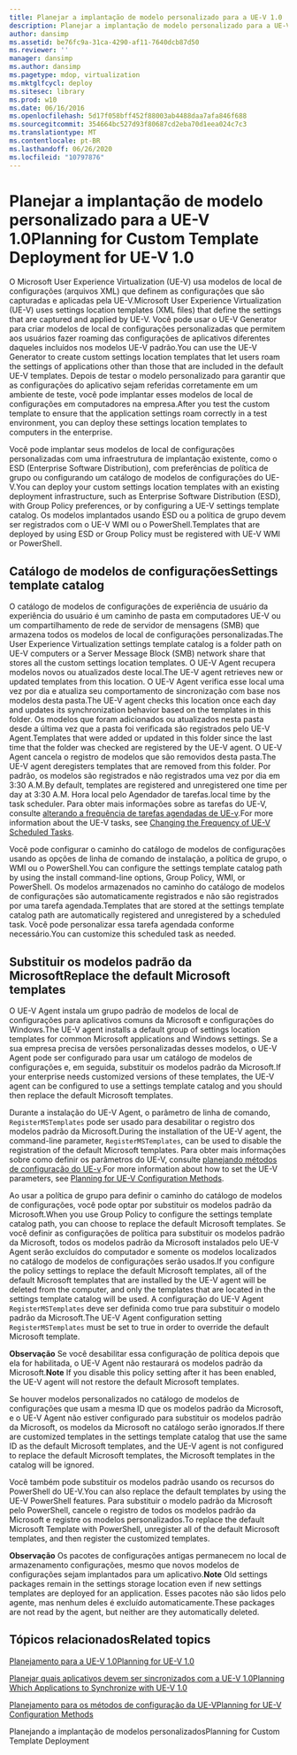 ```yaml
---
title: Planejar a implantação de modelo personalizado para a UE-V 1.0
description: Planejar a implantação de modelo personalizado para a UE-V 1.0
author: dansimp
ms.assetid: be76fc9a-31ca-4290-af11-7640dcb87d50
ms.reviewer: ''
manager: dansimp
ms.author: dansimp
ms.pagetype: mdop, virtualization
ms.mktglfcycl: deploy
ms.sitesec: library
ms.prod: w10
ms.date: 06/16/2016
ms.openlocfilehash: 5d17f058bff452f88003ab4488daa7afa846f688
ms.sourcegitcommit: 354664bc527d93f80687cd2eba70d1eea024c7c3
ms.translationtype: MT
ms.contentlocale: pt-BR
ms.lasthandoff: 06/26/2020
ms.locfileid: "10797876"
---
```

# <span data-ttu-id="8b26f-103">Planejar a implantação de modelo personalizado para a UE-V 1.0</span><span class="sxs-lookup"><span data-stu-id="8b26f-103">Planning for Custom Template Deployment for UE-V 1.0</span></span>


<span data-ttu-id="8b26f-104">O Microsoft User Experience Virtualization (UE-V) usa modelos de local de configurações (arquivos XML) que definem as configurações que são capturadas e aplicadas pela UE-V.</span><span class="sxs-lookup"><span data-stu-id="8b26f-104">Microsoft User Experience Virtualization (UE-V) uses settings location templates (XML files) that define the settings that are captured and applied by UE-V.</span></span> <span data-ttu-id="8b26f-105">Você pode usar o UE-V Generator para criar modelos de local de configurações personalizadas que permitem aos usuários fazer roaming das configurações de aplicativos diferentes daqueles incluídos nos modelos UE-V padrão.</span><span class="sxs-lookup"><span data-stu-id="8b26f-105">You can use the UE-V Generator to create custom settings location templates that let users roam the settings of applications other than those that are included in the default UE-V templates.</span></span> <span data-ttu-id="8b26f-106">Depois de testar o modelo personalizado para garantir que as configurações do aplicativo sejam referidas corretamente em um ambiente de teste, você pode implantar esses modelos de local de configurações em computadores na empresa.</span><span class="sxs-lookup"><span data-stu-id="8b26f-106">After you test the custom template to ensure that the application settings roam correctly in a test environment, you can deploy these settings location templates to computers in the enterprise.</span></span>

<span data-ttu-id="8b26f-107">Você pode implantar seus modelos de local de configurações personalizadas com uma infraestrutura de implantação existente, como o ESD (Enterprise Software Distribution), com preferências de política de grupo ou configurando um catálogo de modelos de configurações do UE-V.</span><span class="sxs-lookup"><span data-stu-id="8b26f-107">You can deploy your custom settings location templates with an existing deployment infrastructure, such as Enterprise Software Distribution (ESD), with Group Policy preferences, or by configuring a UE-V settings template catalog.</span></span> <span data-ttu-id="8b26f-108">Os modelos implantados usando ESD ou a política de grupo devem ser registrados com o UE-V WMI ou o PowerShell.</span><span class="sxs-lookup"><span data-stu-id="8b26f-108">Templates that are deployed by using ESD or Group Policy must be registered with UE-V WMI or PowerShell.</span></span>

## <span data-ttu-id="8b26f-109">Catálogo de modelos de configurações</span><span class="sxs-lookup"><span data-stu-id="8b26f-109">Settings template catalog</span></span>


<span data-ttu-id="8b26f-110">O catálogo de modelos de configurações de experiência de usuário da experiência do usuário é um caminho de pasta em computadores UE-V ou um compartilhamento de rede de servidor de mensagens (SMB) que armazena todos os modelos de local de configurações personalizadas.</span><span class="sxs-lookup"><span data-stu-id="8b26f-110">The User Experience Virtualization settings template catalog is a folder path on UE-V computers or a Server Message Block (SMB) network share that stores all the custom settings location templates.</span></span> <span data-ttu-id="8b26f-111">O UE-V Agent recupera modelos novos ou atualizados deste local.</span><span class="sxs-lookup"><span data-stu-id="8b26f-111">The UE-V agent retrieves new or updated templates from this location.</span></span> <span data-ttu-id="8b26f-112">O UE-V Agent verifica esse local uma vez por dia e atualiza seu comportamento de sincronização com base nos modelos desta pasta.</span><span class="sxs-lookup"><span data-stu-id="8b26f-112">The UE-V agent checks this location once each day and updates its synchronization behavior based on the templates in this folder.</span></span> <span data-ttu-id="8b26f-113">Os modelos que foram adicionados ou atualizados nesta pasta desde a última vez que a pasta foi verificada são registrados pelo UE-V Agent.</span><span class="sxs-lookup"><span data-stu-id="8b26f-113">Templates that were added or updated in this folder since the last time that the folder was checked are registered by the UE-V agent.</span></span> <span data-ttu-id="8b26f-114">O UE-V Agent cancela o registro de modelos que são removidos desta pasta.</span><span class="sxs-lookup"><span data-stu-id="8b26f-114">The UE-V agent deregisters templates that are removed from this folder.</span></span> <span data-ttu-id="8b26f-115">Por padrão, os modelos são registrados e não registrados uma vez por dia em 3:30 A.M.</span><span class="sxs-lookup"><span data-stu-id="8b26f-115">By default, templates are registered and unregistered one time per day at 3:30 A.M.</span></span> <span data-ttu-id="8b26f-116">Hora local pelo Agendador de tarefas.</span><span class="sxs-lookup"><span data-stu-id="8b26f-116">local time by the task scheduler.</span></span> <span data-ttu-id="8b26f-117">Para obter mais informações sobre as tarefas do UE-V, consulte [alterando a frequência de tarefas agendadas de UE-v](changing-the-frequency-of-ue-v-scheduled-tasks.md).</span><span class="sxs-lookup"><span data-stu-id="8b26f-117">For more information about the UE-V tasks, see [Changing the Frequency of UE-V Scheduled Tasks](changing-the-frequency-of-ue-v-scheduled-tasks.md).</span></span>

<span data-ttu-id="8b26f-118">Você pode configurar o caminho do catálogo de modelos de configurações usando as opções de linha de comando de instalação, a política de grupo, o WMI ou o PowerShell.</span><span class="sxs-lookup"><span data-stu-id="8b26f-118">You can configure the settings template catalog path by using the install command-line options, Group Policy, WMI, or PowerShell.</span></span> <span data-ttu-id="8b26f-119">Os modelos armazenados no caminho do catálogo de modelos de configurações são automaticamente registrados e não são registrados por uma tarefa agendada.</span><span class="sxs-lookup"><span data-stu-id="8b26f-119">Templates that are stored at the settings template catalog path are automatically registered and unregistered by a scheduled task.</span></span> <span data-ttu-id="8b26f-120">Você pode personalizar essa tarefa agendada conforme necessário.</span><span class="sxs-lookup"><span data-stu-id="8b26f-120">You can customize this scheduled task as needed.</span></span>

## <span data-ttu-id="8b26f-121">Substituir os modelos padrão da Microsoft</span><span class="sxs-lookup"><span data-stu-id="8b26f-121">Replace the default Microsoft templates</span></span>


<span data-ttu-id="8b26f-122">O UE-V Agent instala um grupo padrão de modelos de local de configurações para aplicativos comuns da Microsoft e configurações do Windows.</span><span class="sxs-lookup"><span data-stu-id="8b26f-122">The UE-V agent installs a default group of settings location templates for common Microsoft applications and Windows settings.</span></span> <span data-ttu-id="8b26f-123">Se a sua empresa precisa de versões personalizadas desses modelos, o UE-V Agent pode ser configurado para usar um catálogo de modelos de configurações e, em seguida, substituir os modelos padrão da Microsoft.</span><span class="sxs-lookup"><span data-stu-id="8b26f-123">If your enterprise needs customized versions of these templates, the UE-V agent can be configured to use a settings template catalog and you should then replace the default Microsoft templates.</span></span>

<span data-ttu-id="8b26f-124">Durante a instalação do UE-V Agent, o parâmetro de linha de comando, `RegisterMSTemplates` pode ser usado para desabilitar o registro dos modelos padrão da Microsoft.</span><span class="sxs-lookup"><span data-stu-id="8b26f-124">During the installation of the UE-V agent, the command-line parameter, `RegisterMSTemplates`, can be used to disable the registration of the default Microsoft templates.</span></span> <span data-ttu-id="8b26f-125">Para obter mais informações sobre como definir os parâmetros do UE-V, consulte [planejando métodos de configuração do UE-v](planning-for-ue-v-configuration-methods.md).</span><span class="sxs-lookup"><span data-stu-id="8b26f-125">For more information about how to set the UE-V parameters, see [Planning for UE-V Configuration Methods](planning-for-ue-v-configuration-methods.md).</span></span>

<span data-ttu-id="8b26f-126">Ao usar a política de grupo para definir o caminho do catálogo de modelos de configurações, você pode optar por substituir os modelos padrão da Microsoft.</span><span class="sxs-lookup"><span data-stu-id="8b26f-126">When you use Group Policy to configure the settings template catalog path, you can choose to replace the default Microsoft templates.</span></span> <span data-ttu-id="8b26f-127">Se você definir as configurações de política para substituir os modelos padrão da Microsoft, todos os modelos padrão da Microsoft instalados pelo UE-V Agent serão excluídos do computador e somente os modelos localizados no catálogo de modelos de configurações serão usados.</span><span class="sxs-lookup"><span data-stu-id="8b26f-127">If you configure the policy settings to replace the default Microsoft templates, all of the default Microsoft templates that are installed by the UE-V agent will be deleted from the computer, and only the templates that are located in the settings template catalog will be used.</span></span> <span data-ttu-id="8b26f-128">A configuração do UE-V Agent `RegisterMSTemplates` deve ser definida como true para substituir o modelo padrão da Microsoft.</span><span class="sxs-lookup"><span data-stu-id="8b26f-128">The UE-V Agent configuration setting `RegisterMSTemplates` must be set to true in order to override the default Microsoft template.</span></span>

<span data-ttu-id="8b26f-129">**Observação**  Se você desabilitar essa configuração de política depois que ela for habilitada, o UE-V Agent não restaurará os modelos padrão da Microsoft.</span><span class="sxs-lookup"><span data-stu-id="8b26f-129">**Note** If you disable this policy setting after it has been enabled, the UE-V agent will not restore the default Microsoft templates.</span></span>

 

<span data-ttu-id="8b26f-130">Se houver modelos personalizados no catálogo de modelos de configurações que usam a mesma ID que os modelos padrão da Microsoft, e o UE-V Agent não estiver configurado para substituir os modelos padrão da Microsoft, os modelos da Microsoft no catálogo serão ignorados.</span><span class="sxs-lookup"><span data-stu-id="8b26f-130">If there are customized templates in the settings template catalog that use the same ID as the default Microsoft templates, and the UE-V agent is not configured to replace the default Microsoft templates, the Microsoft templates in the catalog will be ignored.</span></span>

<span data-ttu-id="8b26f-131">Você também pode substituir os modelos padrão usando os recursos do PowerShell do UE-V.</span><span class="sxs-lookup"><span data-stu-id="8b26f-131">You can also replace the default templates by using the UE-V PowerShell features.</span></span> <span data-ttu-id="8b26f-132">Para substituir o modelo padrão da Microsoft pelo PowerShell, cancele o registro de todos os modelos padrão da Microsoft e registre os modelos personalizados.</span><span class="sxs-lookup"><span data-stu-id="8b26f-132">To replace the default Microsoft Template with PowerShell, unregister all of the default Microsoft templates, and then register the customized templates.</span></span>

<span data-ttu-id="8b26f-133">**Observação**  Os pacotes de configurações antigas permanecem no local de armazenamento configurações, mesmo que novos modelos de configurações sejam implantados para um aplicativo.</span><span class="sxs-lookup"><span data-stu-id="8b26f-133">**Note** Old settings packages remain in the settings storage location even if new settings templates are deployed for an application.</span></span> <span data-ttu-id="8b26f-134">Esses pacotes não são lidos pelo agente, mas nenhum deles é excluído automaticamente.</span><span class="sxs-lookup"><span data-stu-id="8b26f-134">These packages are not read by the agent, but neither are they automatically deleted.</span></span>

 

## <span data-ttu-id="8b26f-135">Tópicos relacionados</span><span class="sxs-lookup"><span data-stu-id="8b26f-135">Related topics</span></span>


[<span data-ttu-id="8b26f-136">Planejamento para a UE-V 1.0</span><span class="sxs-lookup"><span data-stu-id="8b26f-136">Planning for UE-V 1.0</span></span>](planning-for-ue-v-10.md)

[<span data-ttu-id="8b26f-137">Planejar quais aplicativos devem ser sincronizados com a UE-V 1.0</span><span class="sxs-lookup"><span data-stu-id="8b26f-137">Planning Which Applications to Synchronize with UE-V 1.0</span></span>](planning-which-applications-to-synchronize-with-ue-v-10.md)

[<span data-ttu-id="8b26f-138">Planejamento para os métodos de configuração da UE-V</span><span class="sxs-lookup"><span data-stu-id="8b26f-138">Planning for UE-V Configuration Methods</span></span>](planning-for-ue-v-configuration-methods.md)

<span data-ttu-id="8b26f-139">Planejando a implantação de modelos personalizados</span><span class="sxs-lookup"><span data-stu-id="8b26f-139">Planning for Custom Template Deployment</span></span>
 

 






